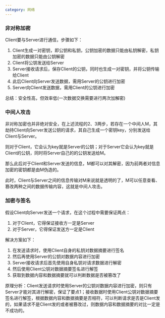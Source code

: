 ```yaml
---
category: 网络
---
```

### 非对称加密

Client要与Server进行通信，步骤如下：

1. Client生成一对密钥，即公钥和私钥，公钥加密的数据只能由私钥解密，私钥加密的数据只能由公钥解密
2. Client将公钥发送给Server
3. Server接收请求后，保存Client的公钥，同时也生成一对密钥，并将公钥传输给Client
4. 此后Client向Server发送数据，需用Server的公钥进行加密
5. Server向Client发送数据，需用Client的公钥进行加密

总结：安全性高，但效率低(一次数据交换需要进行两次加解密)

### 中间人攻击

非对称加密也并非绝对安全，在上述流程的2、3两步，若存在一个中间人M，其劫持Client向Server发送公钥的请求，其自己生成一个密钥key，分别发送给Client与Server。

则对于Client，它会认为key就是Server的公钥；对于Server它会认为key就是Client的公钥，同时将Server自己的的公钥发送给M。

那么此后对于Client和Server发送的信息，M都可以对其解密，因为前两者对信息加密的密钥都是由M伪造的。

此时，Client与Server之间的信息传输对M来说就是透明的了，M可以任意查看、篡改两种之间的数据传输内容，这就是中间人攻击。



### 加密与签名

假设Client向Server发送一个请求，在这个过程中需要保证两点：

1. 对于Client，它得保证接收方一定是Server
2. 对于Server，它得保证发送方一定是Client

解决方案如下：

1. 在发送请求时，使用Client自身的私钥对数据摘要进行签名
2. 然后再使用Server的公钥对数据内容进行加密
3. Server接收请求后首先使用自身私钥对请求数据进行解密
4. 然后使用Client公钥对数据摘要签名进行解签
5. 获取到数据内容和数据摘要就可以判断数据是否被篡改了

原理分析：Client发送请求时使用Server的公钥对数据内容进行加密，则只有Server才能对其进行解密，保证了要点1；接收数据时使用Client公钥对数据摘要签名进行解签，根据数据内容和数据摘要是否相符，可以判断请求是否是Client发的，如果请求不是Client发的或者被篡改过，则数据内容和数据摘要的对比一定是不成功的。